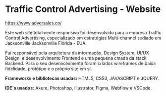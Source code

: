 # Traffic Control Advertising - Website
https://www.adversales.co/

Este web site totalmente responsivo foi desenvolvido para a empresa Traffic Control Advertising, especializado em estratégias Multi-channel sediado em Jacksonville Jacksonville Flórida - EUA.

Fui responsável pela arquitetura da informação, Design System,  UI/UX Design, e desenvolvimento Frontend e uma pequena cmada da stack Backend.
Para o seu desenvolvimento foram criados wireframes de baixa fidelidade, protótipo e o próprio site em sí.

**Frameworks e bibliotecas usadas:**
  HTML5, CSS3, JAVASCRIPT e JQUERY.
  
**IDE´s usados:**
  Axure, Photoshop, Illustrator, Figma, Webflow e VSCode.
